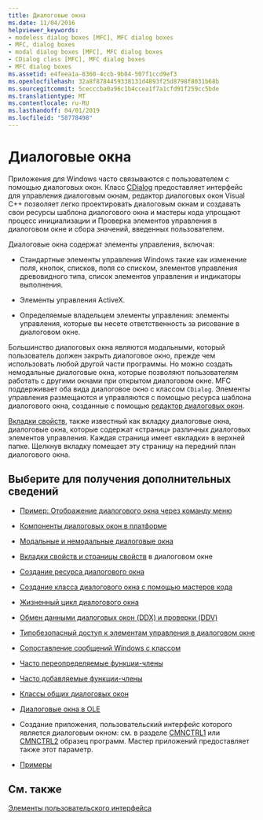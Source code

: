 ```yaml
---
title: Диалоговые окна
ms.date: 11/04/2016
helpviewer_keywords:
- modeless dialog boxes [MFC], MFC dialog boxes
- MFC, dialog boxes
- modal dialog boxes [MFC], MFC dialog boxes
- CDialog class [MFC], MFC dialog boxes
- MFC dialog boxes
ms.assetid: e4feea1a-8360-4ccb-9b84-507f1ccd9ef3
ms.openlocfilehash: 32a8f8784459338131d4893f25d8798f8031b68b
ms.sourcegitcommit: 5cecccba0a96c1b4ccea1f7a1cfd91f259cc5bde
ms.translationtype: MT
ms.contentlocale: ru-RU
ms.lasthandoff: 04/01/2019
ms.locfileid: "58778498"
---
```

# <a name="dialog-boxes"></a>Диалоговые окна

Приложения для Windows часто связываются с пользователем с помощью диалоговых окон. Класс [CDialog](../mfc/reference/cdialog-class.md) предоставляет интерфейс для управления диалоговым окнам, редактор диалоговых окон Visual C++ позволяет легко проектировать диалоговым окнам и создавать свои ресурсы шаблона диалогового окна и мастеры кода упрощают процесс инициализации и Проверка элементов управления в диалоговом окне и сбора значений, введенных пользователем.

Диалоговые окна содержат элементы управления, включая:

- Стандартные элементы управления Windows такие как изменение поля, кнопок, списков, поля со списком, элементов управления древовидного типа, список элементов управления и индикаторы выполнения.

- Элементы управления ActiveX.

- Определяемые владельцем элементы управления: элементы управления, которые вы несете ответственность за рисование в диалоговом окне.

Большинство диалоговых окна являются модальными, который пользователь должен закрыть диалоговое окно, прежде чем использовать любой другой части программы. Но можно создать немодальные диалоговые окна, которые позволяют пользователям работать с другими окнами при открытом диалоговом окне. MFC поддерживает оба вида диалоговое окно с классом `CDialog`. Элементы управления размещаются и управляются с помощью ресурса шаблона диалогового окна, созданные с помощью [редактор диалоговых окон](../windows/dialog-editor.md).

[Вкладки свойств](../mfc/property-sheets-mfc.md), также известный как вкладку диалоговые окна, диалоговые окна, которые содержат «страниц» различных диалоговых элементов управления. Каждая страница имеет «вкладки» в верхней папке. Щелкнув вкладку помещает эту страницу на передний план диалогового окна.

## <a name="what-do-you-want-to-know-more-about"></a>Выберите для получения дополнительных сведений

- [Пример: Отображение диалогового окна через команду меню](../mfc/example-displaying-a-dialog-box-via-a-menu-command.md)

- [Компоненты диалоговых окон в платформе](../mfc/dialog-box-components-in-the-framework.md)

- [Модальные и немодальные диалоговые окна](../mfc/modal-and-modeless-dialog-boxes.md)

- [Вкладки свойств и страницы свойств](../mfc/property-sheets-and-property-pages-mfc.md) в диалоговом окне

- [Создание ресурса диалогового окна](../mfc/creating-the-dialog-resource.md)

- [Создание класса диалогового окна с помощью мастеров кода](../mfc/creating-a-dialog-class-with-code-wizards.md)

- [Жизненный цикл диалогового окна](../mfc/life-cycle-of-a-dialog-box.md)

- [Обмен данными диалоговых окон (DDX) и проверки (DDV)](../mfc/dialog-data-exchange-and-validation.md)

- [Типобезопасный доступ к элементам управления в диалоговом окне](../mfc/type-safe-access-to-controls-in-a-dialog-box.md)

- [Сопоставление сообщений Windows с классом](../mfc/mapping-windows-messages-to-your-class.md)

- [Часто переопределяемые функции-члены](../mfc/commonly-overridden-member-functions.md)

- [Часто добавляемые функции-члены](../mfc/commonly-added-member-functions.md)

- [Классы общих диалоговых окон](../mfc/common-dialog-classes.md)

- [Диалоговые окна в OLE](../mfc/dialog-boxes-in-ole.md)

- Создание приложения, пользовательский интерфейс которого является диалоговым окном: см. в разделе [CMNCTRL1](../overview/visual-cpp-samples.md) или [CMNCTRL2](../overview/visual-cpp-samples.md) образец программ. Мастер приложений предоставляет также этот параметр.

- [Примеры](../mfc/dialog-sample-list.md)

## <a name="see-also"></a>См. также

[Элементы пользовательского интерфейса](../mfc/user-interface-elements-mfc.md)

